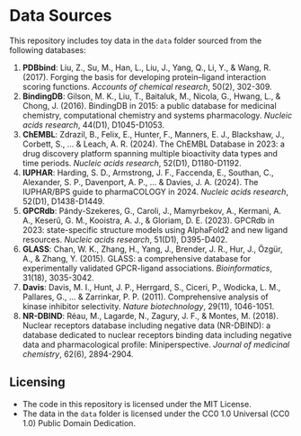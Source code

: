 # Data Sources

This repository includes toy data in the `data` folder sourced from the following databases:

1. **PDBbind**: Liu, Z., Su, M., Han, L., Liu, J., Yang, Q., Li, Y., & Wang, R. (2017). Forging the basis for developing protein–ligand interaction scoring functions. *Accounts of chemical research*, 50(2), 302-309.
2. **BindingDB**: Gilson, M. K., Liu, T., Baitaluk, M., Nicola, G., Hwang, L., & Chong, J. (2016). BindingDB in 2015: a public database for medicinal chemistry, computational chemistry and systems pharmacology. *Nucleic acids research*, 44(D1), D1045-D1053.
3. **ChEMBL**: Zdrazil, B., Felix, E., Hunter, F., Manners, E. J., Blackshaw, J., Corbett, S., ... & Leach, A. R. (2024). The ChEMBL Database in 2023: a drug discovery platform spanning multiple bioactivity data types and time periods. *Nucleic acids research*, 52(D1), D1180-D1192.
4. **IUPHAR**: Harding, S. D., Armstrong, J. F., Faccenda, E., Southan, C., Alexander, S. P., Davenport, A. P., ... & Davies, J. A. (2024). The IUPHAR/BPS guide to pharmaCOLOGY in 2024. *Nucleic acids research*, 52(D1), D1438-D1449.
5. **GPCRdb**: Pándy-Szekeres, G., Caroli, J., Mamyrbekov, A., Kermani, A. A., Keserű, G. M., Kooistra, A. J., & Gloriam, D. E. (2023). GPCRdb in 2023: state-specific structure models using AlphaFold2 and new ligand resources. *Nucleic acids research*, 51(D1), D395-D402.
6. **GLASS**: Chan, W. K., Zhang, H., Yang, J., Brender, J. R., Hur, J., Özgür, A., & Zhang, Y. (2015). GLASS: a comprehensive database for experimentally validated GPCR-ligand associations. *Bioinformatics*, 31(18), 3035-3042.
7. **Davis**: Davis, M. I., Hunt, J. P., Herrgard, S., Ciceri, P., Wodicka, L. M., Pallares, G., ... & Zarrinkar, P. P. (2011). Comprehensive analysis of kinase inhibitor selectivity. *Nature biotechnology*, 29(11), 1046-1051.
8. **NR-DBIND**: Réau, M., Lagarde, N., Zagury, J. F., & Montes, M. (2018). Nuclear receptors database including negative data (NR-DBIND): a database dedicated to nuclear receptors binding data including negative data and pharmacological profile: Miniperspective. *Journal of medicinal chemistry*, 62(6), 2894-2904.

## Licensing

- The code in this repository is licensed under the MIT License.
- The data in the `data` folder is licensed under the CC0 1.0 Universal (CC0 1.0) Public Domain Dedication.
